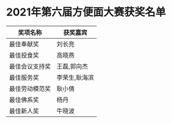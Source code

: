 # 2021年第六届方便面大赛获奖名单

| 奖项名称       | 获奖嘉宾      |
| -------------- | ------------- |
| 最佳奉献奖     | 刘长亮        |
| 最佳投食奖     | 高晓燕        |
| 最佳会议支持奖 | 王磊,郭向杰   |
| 最佳服务奖     | 李荣生,耿海滨 |
| 最佳劳动模范奖 | 耿小倩        |
| 最佳佛系奖     | 杨丹          |
| 最佳新人奖     | 牛晓波        |



